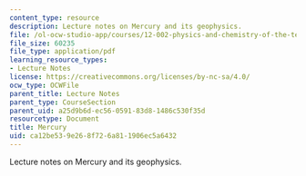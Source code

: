 ```yaml
---
content_type: resource
description: Lecture notes on Mercury and its geophysics.
file: /ol-ocw-studio-app/courses/12-002-physics-and-chemistry-of-the-terrestrial-planets-fall-2008/ca12be539e268f726a811906ec5a6432_MIT12_002f08_lec32.pdf
file_size: 60235
file_type: application/pdf
learning_resource_types:
- Lecture Notes
license: https://creativecommons.org/licenses/by-nc-sa/4.0/
ocw_type: OCWFile
parent_title: Lecture Notes
parent_type: CourseSection
parent_uid: a25d9b6d-ec56-0591-83d8-1486c530f35d
resourcetype: Document
title: Mercury
uid: ca12be53-9e26-8f72-6a81-1906ec5a6432
---
```

Lecture notes on Mercury and its geophysics.